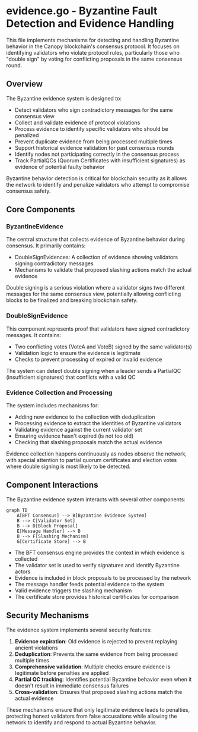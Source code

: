 # evidence.go - Byzantine Fault Detection and Evidence Handling

This file implements mechanisms for detecting and handling Byzantine behavior in the Canopy blockchain's consensus protocol. It focuses on identifying validators who violate protocol rules, particularly those who "double sign" by voting for conflicting proposals in the same consensus round.

## Overview

The Byzantine evidence system is designed to:

- Detect validators who sign contradictory messages for the same consensus view
- Collect and validate evidence of protocol violations
- Process evidence to identify specific validators who should be penalized
- Prevent duplicate evidence from being processed multiple times
- Support historical evidence validation for past consensus rounds
- Identify nodes not participating correctly in the consensus process
- Track PartialQCs (Quorum Certificates with insufficient signatures) as evidence of potential faulty behavior

Byzantine behavior detection is critical for blockchain security as it allows the network to identify and penalize validators who attempt to compromise consensus safety.

## Core Components

### ByzantineEvidence

The central structure that collects evidence of Byzantine behavior during consensus. It primarily contains:

- DoubleSignEvidences: A collection of evidence showing validators signing contradictory messages
- Mechanisms to validate that proposed slashing actions match the actual evidence

Double signing is a serious violation where a validator signs two different messages for the same consensus view, potentially allowing conflicting blocks to be finalized and breaking blockchain safety.

### DoubleSignEvidence

This component represents proof that validators have signed contradictory messages. It contains:

- Two conflicting votes (VoteA and VoteB) signed by the same validator(s)
- Validation logic to ensure the evidence is legitimate
- Checks to prevent processing of expired or invalid evidence

The system can detect double signing when a leader sends a PartialQC (insufficient signatures) that conflicts with a valid QC

### Evidence Collection and Processing

The system includes mechanisms for:

- Adding new evidence to the collection with deduplication
- Processing evidence to extract the identities of Byzantine validators
- Validating evidence against the current validator set
- Ensuring evidence hasn't expired (is not too old)
- Checking that slashing proposals match the actual evidence

Evidence collection happens continuously as nodes observe the network, with special attention to partial quorum certificates and election votes where double signing is most likely to be detected.

## Component Interactions

The Byzantine evidence system interacts with several other components:

```mermaid
graph TD
    A[BFT Consensus] --> B[Byzantine Evidence System]
    B --> C[Validator Set]
    B --> D[Block Proposal]
    E[Message Handler] --> B
    B --> F[Slashing Mechanism]
    G[Certificate Store] --> B
```

- The BFT consensus engine provides the context in which evidence is collected
- The validator set is used to verify signatures and identify Byzantine actors
- Evidence is included in block proposals to be processed by the network
- The message handler feeds potential evidence to the system
- Valid evidence triggers the slashing mechanism
- The certificate store provides historical certificates for comparison

## Security Mechanisms

The evidence system implements several security features:

1. **Evidence expiration**: Old evidence is rejected to prevent replaying ancient violations
2. **Deduplication**: Prevents the same evidence from being processed multiple times
3. **Comprehensive validation**: Multiple checks ensure evidence is legitimate before penalties are applied
4. **Partial QC tracking**: Identifies potential Byzantine behavior even when it doesn't result in immediate consensus failures
5. **Cross-validation**: Ensures that proposed slashing actions match the actual evidence

These mechanisms ensure that only legitimate evidence leads to penalties, protecting honest validators from false accusations while allowing the network to identify and respond to actual Byzantine behavior.
